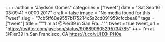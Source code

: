 
+++
author = "Jaydson Gomes"
categories = ["tweet"]
date = "Sat Sep 16 03:09:41 +0000 2017"
draft = false
image = "No media found for this Tweet"
slug = "7cb5ff68e9557b175214c5a2cd091959cfccbea8"
tags = ["tweet"]
title = """I'm at @Pier39 in San Fra..."""
tweet = true
tweet_url = "https://twitter.com/jaydson/status/908890605295734785"
+++
I'm at @Pier39 in San Francisco, CA https://t.co/vUHXklPH0e
